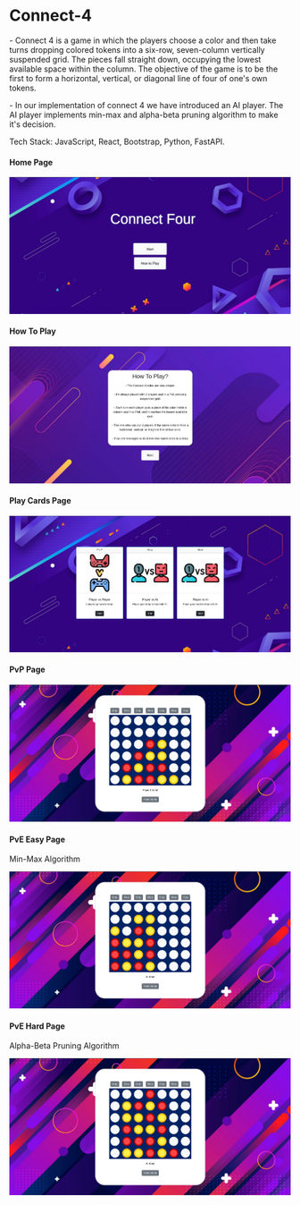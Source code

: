 # Connect-4
<p>- Connect 4 is a game in which the players choose a color and then take turns dropping colored tokens into a six-row, seven-column vertically suspended grid. The pieces fall straight down, occupying the lowest available space within the column. The objective of the game is to be the first to form a horizontal, vertical, or diagonal line of four of one's own tokens.</p>

<p>- In our implementation of connect 4 we have introduced an AI player. The AI player implements min-max and alpha-beta pruning algorithm to make it's decision.</p>
<p>Tech Stack: JavaScript, React, Bootstrap, Python, FastAPI.</p>

<h4>Home Page</h4>
<img src="https://github.com/Rinzler8x/Connect-4/blob/master/README props/connect4_homepage.png" >
<br>

<h4>How To Play</h4>
<img src="https://github.com/Rinzler8x/Connect-4/blob/master/README props/connect4_howtoplay.png" >
<br>

<h4>Play Cards Page</h4>
<img src="https://github.com/Rinzler8x/Connect-4/blob/master/README props/connect4_playcardspage.png" >
<br>

<h4>PvP Page</h4>
<img src="https://github.com/Rinzler8x/Connect-4/blob/master/README props/connect4_pvppage.png" >
<br>

<h4>PvE Easy Page</h4>
<p>Min-Max Algorithm</p>
<img src="https://github.com/Rinzler8x/Connect-4/blob/master/README props/connect4_pveeasypage.png" >
<br>

<h4>PvE Hard Page</h4>
<p>Alpha-Beta Pruning Algorithm</p>
<img src="https://github.com/Rinzler8x/Connect-4/blob/master/README props/connect4_pvehardpage.png" >
<br>


